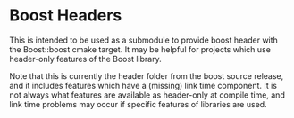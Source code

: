 Boost Headers
================================================

This is intended to be used as a submodule to provide boost header with the 
Boost::boost cmake target. It may be helpful for projects which use header-only features of the Boost library.

Note that this is currently the header folder from the boost source release, and it includes features which have a (missing) link time component.
It is not always what features are available as header-only at compile time, and link time problems may occur if specific features of libraries are used.

